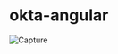 # okta-angular
![Capture](https://user-images.githubusercontent.com/65097707/135712026-4c3cbdaf-2bbb-4872-9b01-9ff9c15aed94.PNG)

